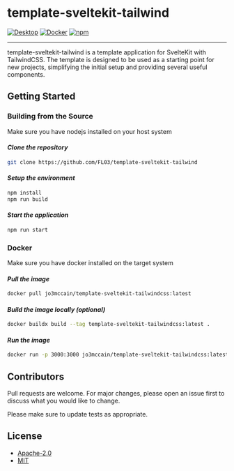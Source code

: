 # template-sveltekit-tailwind

[![Desktop](https://github.com/FL03/template-sveltekit-tailwind/actions/workflows/desktop.yml/badge.svg)](https://github.com/FL03/template-sveltekit-tailwind/actions/workflows/desktop.yml)
[![Docker](https://github.com/FL03/template-sveltekit-tailwind/actions/workflows/docker.yml/badge.svg)](https://github.com/FL03/template-sveltekit-tailwind/actions/workflows/docker.yml)
[![npm](https://github.com/FL03/template-sveltekit-tailwind/actions/workflows/npm.yml/badge.svg)](https://github.com/FL03/template-sveltekit-tailwind/actions/workflows/npm.yml)

---

template-sveltekit-tailwind is a template application for SvelteKit with TailwindCSS. The template is designed to be used as a starting point for new projects, simplifying the initial setup and
providing several useful components.

## Getting Started

### Building from the Source

Make sure you have nodejs installed on your host system

#### _Clone the repository_

```bash
git clone https://github.com/FL03/template-sveltekit-tailwind
```

#### _Setup the environment_

```bash
npm install
npm run build
```

#### _Start the application_

```bash
npm run start
```

### Docker

Make sure you have docker installed on the target system

#### _Pull the image_

```bash
docker pull jo3mccain/template-sveltekit-tailwindcss:latest
```

#### _Build the image locally (optional)_

```bash
docker buildx build --tag template-sveltekit-tailwindcss:latest .
```

#### _Run the image_

```bash
docker run -p 3000:3000 jo3mccain/template-sveltekit-tailwindcss:latest
```

## Contributors

Pull requests are welcome. For major changes, please open an issue first to discuss what you would like to change.

Please make sure to update tests as appropriate.

## License

- [Apache-2.0](https://choosealicense.com/licenses/apache-2.0/)
- [MIT](https://choosealicense.com/licenses/mit/)
